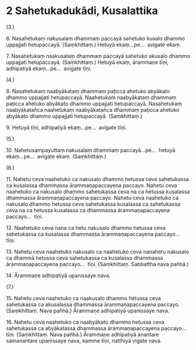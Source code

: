 # 2 Sahetukadukādi, Kusalattika

(3.)

6\. Nasahetukaṃ nakusalaṃ dhammaṃ paccayā sahetuko kusalo dhammo uppajjati hetupaccayā. (Saṃkhittaṃ.) Hetuyā ekaṃ…pe…  avigate ekaṃ.

7\. Nasahetukaṃ naakusalaṃ dhammaṃ paccayā sahetuko akusalo dhammo uppajjati hetupaccayā. (Saṃkhittaṃ.) Hetuyā ekaṃ, ārammaṇe tīṇi, adhipatiyā ekaṃ…pe…  avigate tīṇi.

(4.)

8\. Nasahetukaṃ naabyākataṃ dhammaṃ paṭicca ahetuko abyākato dhammo uppajjati hetupaccayā. Naahetukaṃ naabyākataṃ dhammaṃ paṭicca ahetuko abyākato dhammo uppajjati hetupaccayā. Nasahetukaṃ naabyākatañca naahetukaṃ naabyākatañca dhammaṃ paṭicca ahetuko abyākato dhammo uppajjati hetupaccayā. (Saṃkhittaṃ.)

9\. Hetuyā tīṇi, adhipatiyā ekaṃ…pe…  avigate tīṇi.

(5.)

10\. Nahetusampayuttaṃ nakusalaṃ dhammaṃ paccayā…pe…  hetuyā ekaṃ…pe…  avigate ekaṃ. (Saṃkhittaṃ.)

(6.)

11\. Nahetu ceva naahetuko ca nakusalo dhammo hetussa ceva sahetukassa ca kusalassa dhammassa ārammaṇapaccayena paccayo. Nahetu ceva naahetuko ca nakusalo dhammo sahetukassa ceva na ca hetussa kusalassa dhammassa ārammaṇapaccayena paccayo. Nahetu ceva naahetuko ca nakusalo dhammo hetussa ceva sahetukassa kusalassa ca sahetukassa ceva na ca hetussa kusalassa ca dhammassa ārammaṇapaccayena paccayo…  tīṇi.

12\. Naahetuko ceva nana ca hetu nakusalo dhammo hetussa ceva sahetukassa ca kusalassa dhammassa ārammaṇapaccayena paccayo…  tīṇi.

13\. Nahetu ceva naahetuko nakusalo ca naahetuko ceva nanahetu nakusalo ca dhammā hetussa ceva sahetukassa ca kusalassa dhammassa ārammaṇapaccayena paccayo…  tīṇi. (Saṃkhittaṃ. Sabbattha nava pañhā.)

14\. Ārammaṇe adhipatiyā upanissaye nava.

(7.)

15\. Nahetu ceva naahetuko ca naakusalo dhammo hetussa ceva sahetukassa ca akusalassa dhammassa ārammaṇapaccayena paccayo. (Saṃkhittaṃ. Nava pañhā.) Ārammaṇe adhipatiyā upanissaye nava.

16\. Nahetu ceva naahetuko ca naabyākato dhammo hetussa ceva sahetukassa ca abyākatassa dhammassa ārammaṇapaccayena paccayo…  tīṇi. (Saṃkhittaṃ. Nava pañhā.) Ārammaṇe adhipatiyā anantare samanantare upanissaye nava, kamme tīṇi, natthiyā vigate nava.
